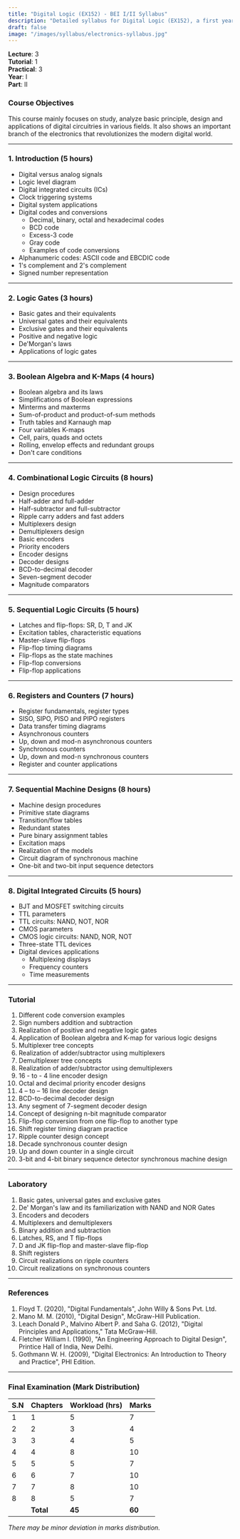 ```yaml
---
title: "Digital Logic (EX152) - BEI I/II Syllabus"
description: "Detailed syllabus for Digital Logic (EX152), a first year, second part subject in the IOE BEI program."
draft: false
image: "/images/syllabus/electronics-syllabus.jpg"
---
```


**Lecture**: 3  
**Tutorial**: 1  
**Practical**: 3  
**Year**: I  
**Part**: II  

### Course Objectives
This course mainly focuses on study, analyze basic principle, design and applications of digital circuitries in various fields. It also shows an important branch of the electronics that revolutionizes the modern digital world.

---

### 1. Introduction (5 hours)
- Digital versus analog signals
- Logic level diagram
- Digital integrated circuits (ICs)
- Clock triggering systems
- Digital system applications
- Digital codes and conversions
  - Decimal, binary, octal and hexadecimal codes
  - BCD code
  - Excess-3 code
  - Gray code
  - Examples of code conversions
- Alphanumeric codes: ASCII code and EBCDIC code
- 1's complement and 2's complement
- Signed number representation

---

### 2. Logic Gates (3 hours)
- Basic gates and their equivalents
- Universal gates and their equivalents
- Exclusive gates and their equivalents
- Positive and negative logic
- De'Morgan's laws
- Applications of logic gates

---

### 3. Boolean Algebra and K-Maps (4 hours)
- Boolean algebra and its laws
- Simplifications of Boolean expressions
- Minterms and maxterms
- Sum-of-product and product-of-sum methods
- Truth tables and Karnaugh map
- Four variables K-maps
- Cell, pairs, quads and octets
- Rolling, envelop effects and redundant groups
- Don't care conditions

---

### 4. Combinational Logic Circuits (8 hours)
- Design procedures
- Half-adder and full-adder
- Half-subtractor and full-subtractor
- Ripple carry adders and fast adders
- Multiplexers design
- Demultiplexers design
- Basic encoders
- Priority encoders
- Encoder designs
- Decoder designs
- BCD-to-decimal decoder
- Seven-segment decoder
- Magnitude comparators

---

### 5. Sequential Logic Circuits (5 hours)
- Latches and flip-flops: SR, D, T and JK
- Excitation tables, characteristic equations
- Master-slave flip-flops
- Flip-flop timing diagrams
- Flip-flops as the state machines
- Flip-flop conversions
- Flip-flop applications

---

### 6. Registers and Counters (7 hours)
- Register fundamentals, register types
- SISO, SIPO, PISO and PIPO registers
- Data transfer timing diagrams
- Asynchronous counters
- Up, down and mod-n asynchronous counters
- Synchronous counters
- Up, down and mod-n synchronous counters
- Register and counter applications

---

### 7. Sequential Machine Designs (8 hours)
- Machine design procedures
- Primitive state diagrams
- Transition/flow tables
- Redundant states
- Pure binary assignment tables
- Excitation maps
- Realization of the models
- Circuit diagram of synchronous machine
- One-bit and two-bit input sequence detectors

---

### 8. Digital Integrated Circuits (5 hours)
- BJT and MOSFET switching circuits
- TTL parameters
- TTL circuits: NAND, NOT, NOR
- CMOS parameters
- CMOS logic circuits: NAND, NOR, NOT
- Three-state TTL devices
- Digital devices applications
  - Multiplexing displays
  - Frequency counters
  - Time measurements

---

### Tutorial
1. Different code conversion examples
2. Sign numbers addition and subtraction
3. Realization of positive and negative logic gates
4. Application of Boolean algebra and K-map for various logic designs
5. Multiplexer tree concepts
6. Realization of adder/subtractor using multiplexers
7. Demultiplexer tree concepts
8. Realization of adder/subtractor using demultiplexers
9. 16 - to - 4 line encoder design
10. Octal and decimal priority encoder designs
11. 4 – to – 16 line decoder design
12. BCD-to-decimal decoder design
13. Any segment of 7-segment decoder design
14. Concept of designing n-bit magnitude comparator
15. Flip-flop conversion from one flip-flop to another type
16. Shift register timing diagram practice
17. Ripple counter design concept
18. Decade synchronous counter design
19. Up and down counter in a single circuit
20. 3-bit and 4-bit binary sequence detector synchronous machine design

---

### Laboratory
1. Basic gates, universal gates and exclusive gates
2. De' Morgan's law and its familiarization with NAND and NOR Gates
3. Encoders and decoders
4. Multiplexers and demultiplexers
5. Binary addition and subtraction
6. Latches, RS, and T flip-flops
7. D and JK flip-flop and master-slave flip-flop
8. Shift registers
9. Circuit realizations on ripple counters
10. Circuit realizations on synchronous counters

---

### References
1. Floyd T. (2020), "Digital Fundamentals", John Willy & Sons Pvt. Ltd.
2. Mano M. M. (2010), "Digital Design", McGraw-Hill Publication.
3. Leach Donald P., Malvino Albert P. and Saha G. (2012), "Digital Principles and Applications," Tata McGraw-Hill.
4. Fletcher William I. (1990), "An Engineering Approach to Digital Design", Printice Hall of India, New Delhi.
5. Gothmann W. H. (2009), "Digital Electronics: An Introduction to Theory and Practice", PHI Edition.

---

### Final Examination (Mark Distribution)

| S.N | Chapters | Workload (hrs) | Marks |
|-----|----------|----------------|-------|
| 1   | 1        | 5              | 7     |
| 2   | 2        | 3              | 4     |
| 3   | 3        | 4              | 5     |
| 4   | 4        | 8              | 10    |
| 5   | 5        | 5              | 7     |
| 6   | 6        | 7              | 10    |
| 7   | 7        | 8              | 10    |
| 8   | 8        | 5              | 7     |
|     | **Total**| **45**         | **60**|

*There may be minor deviation in marks distribution.* 